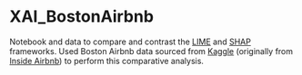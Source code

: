 # XAI_BostonAirbnb
Notebook and data to compare and contrast the [LIME](https://arxiv.org/abs/1602.04938) and [SHAP](https://papers.nips.cc/paper/7062-a-unified-approach-to-interpreting-model-predictions.pdf) frameworks. Used Boston Airbnb data sourced from [Kaggle](https://www.kaggle.com/airbnb/boston) (originally from [Inside Airbnb](http://insideairbnb.com/index.html)) to perform this comparative analysis.


